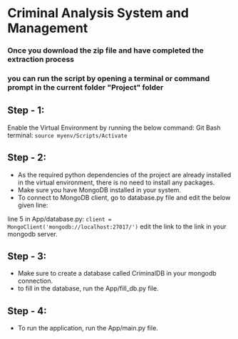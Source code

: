 # Criminal Analysis System and Management
### Once you download the zip file and have completed the extraction process
### you can run the script by opening a terminal or command prompt in the current folder "Project" folder

## Step - 1:
Enable the Virtual Environment by running the below command:
Git Bash terminal:
`
    source myenv/Scripts/Activate
`

## Step - 2:
- As the required python dependencies of the project are already installed in the virtual environment, there is no need to install any packages.
- Make sure you have MongoDB installed in your system.
- To connect to MongoDB client, go to database.py file and edit the below given line:

line 5 in App/database.py:
`
client = MongoClient('mongodb://localhost:27017/')
`
edit the link to the link in your mongodb server.

## Step - 3:
- Make sure to create a database called CriminalDB in your mongodb connection.
- to fill in the database, run the App/fill_db.py file.

## Step - 4:
- To run the application, run the App/main.py file.
